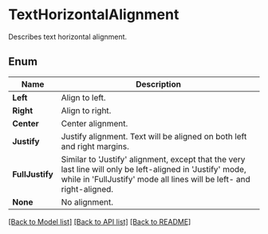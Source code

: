 ﻿
# TextHorizontalAlignment
Describes text horizontal alignment.

## Enum
 Name | Description
------------ | ------------
**Left** | Align to left.
**Right** | Align to right.
**Center** | Center alignment.
**Justify** | Justify alignment. Text will be aligned on both left and right margins.
**FullJustify** | Similar to 'Justify' alignment, except that the very last line will only be left-aligned in 'Justify' mode, while in 'FullJustify' mode all lines will be left- and right-aligned.
**None** | No alignment.


[[Back to Model list]](../README.md#documentation-for-models) [[Back to API list]](../README.md#documentation-for-api-endpoints) [[Back to README]](../README.md)


